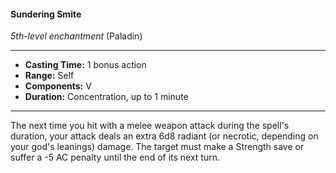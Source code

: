 #### Sundering Smite
*5th-level enchantment* (Paladin)
___
- **Casting Time:** 1 bonus action
- **Range:** Self
- **Components:** V
- **Duration:** Concentration, up to 1 minute
---
The next time you hit with a melee weapon attack during the spell's duration, your attack deals an extra 6d8 radiant (or necrotic, depending on your god's leanings) damage. The target must make a Strength save or suffer a -5 AC penalty until the end of its next turn.